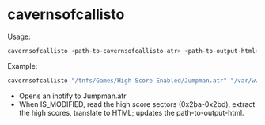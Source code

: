 # cavernsofcallisto

Usage:

```sh
cavernsofcallisto <path-to-cavernsofcallisto-atr> <path-to-output-html>
```

Example:
```sh
cavernsofcallisto "/tnfs/Games/High Score Enabled/Jumpman.atr" "/var/www/high-scores/cavernsofcallisto.html"
```

* Opens an inotify to Jumpman.atr
* When IS_MODIFIED, read the high score sectors (0x2ba-0x2bd), extract the high scores, translate to HTML; updates the path-to-output-html.

